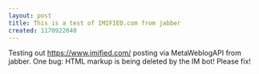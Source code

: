 ```yaml
---
layout: post
title: This is a test of IMIFIED.com from jabber
created: 1170922040
---
```

Testing out <a href="http://imified.com/">https://www.imified.com/</a> posting via MetaWeblogAPI from jabber. One bug: HTML markup is being deleted by the IM bot! Please fix!<br />
